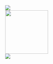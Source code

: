 <div align="left">
	<img src="https://metrics.lecoq.io/kid1110?template=classic&config.timezone=Asia%2FShanghai">
</div>
<div class="image-box">
	<div align="left">
	<img height="137px" src="https://github-readme-stats.vercel.app/api?username=kid1110&show_icons=true&theme=radical" />
</div>

<div align="left">
	<img  src="https://github-readme-stats.vercel.app/api/top-langs/?username=kid1110&layout=compact&show_icons=true&theme=radical" />
</div>	
</div>








